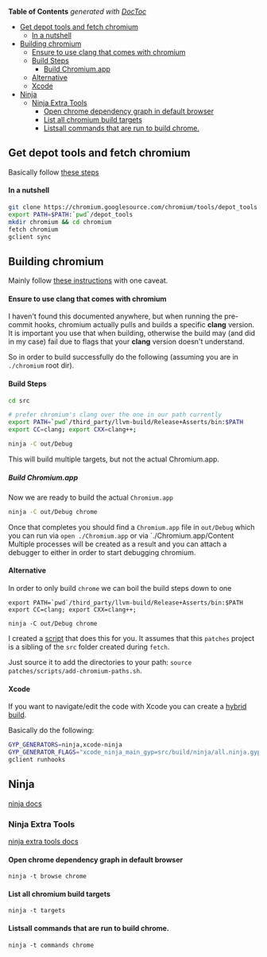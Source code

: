 <!-- START doctoc generated TOC please keep comment here to allow auto update -->
<!-- DON'T EDIT THIS SECTION, INSTEAD RE-RUN doctoc TO UPDATE -->
**Table of Contents**  *generated with [DocToc](http://doctoc.herokuapp.com/)*

- [Get depot tools and fetch chromium](#get-depot-tools-and-fetch-chromium)
    - [In a nutshell](#in-a-nutshell)
- [Building chromium](#building-chromium)
    - [Ensure to use clang that comes with chromium](#ensure-to-use-clang-that-comes-with-chromium)
    - [Build Steps](#build-steps)
      - [Build Chromium.app](#build-chromiumapp)
    - [Alternative](#alternative)
    - [Xcode](#xcode)
- [Ninja](#ninja)
  - [Ninja Extra Tools](#ninja-extra-tools)
    - [Open chrome dependency graph in default browser](#open-chrome-dependency-graph-in-default-browser)
    - [List all chromium build targets](#list-all-chromium-build-targets)
    - [Listsall commands that are run to build chrome.](#listsall-commands-that-are-run-to-build-chrome)

<!-- END doctoc generated TOC please keep comment here to allow auto update -->

## Get depot tools and fetch chromium

Basically follow [these steps](http://commondatastorage.googleapis.com/chrome-infra-docs/flat/depot_tools/docs/html/depot_tools_tutorial.html)

#### In a nutshell

```sh
git clone https://chromium.googlesource.com/chromium/tools/depot_tools
export PATH=$PATH:`pwd`/depot_tools
mkdir chromium && cd chromium
fetch chromium
gclient sync
```

## Building chromium

Mainly follow [these instructions](https://code.google.com/p/chromium/wiki/MacBuildInstructions) with one caveat.

#### Ensure to use clang that comes with chromium

I haven't found this documented anywhere, but when running the pre-commit hooks, chromium actually pulls and builds a specific **clang** version. It is important you use that when building, otherwise the build may (and did in my case) fail due to flags that your **clang** version doesn't understand.

So in order to build successfully do the following (assuming you are in `./chromium` root dir).

#### Build Steps

```sh
cd src

# prefer chromium's clang over the one in our path currently
export PATH=`pwd`/third_party/llvm-build/Release+Asserts/bin:$PATH
export CC=clang; export CXX=clang++;

ninja -C out/Debug
```

This will build multiple targets, but not the actual Chromium.app.

##### Build Chromium.app

Now we are ready to build the actual `Chromium.app`

```sh
ninja -C out/Debug chrome
```

Once that completes you should find a `Chromium.app` file in `out/Debug` which you can run via `open ./Chromium.app` or via `./Chromium.app/Content
Multiple processes will be created as a result and you can attach a debugger to either in order to start debugging chromium.

#### Alternative

In order to only build `chrome` we can boil the build steps down to one

```
export PATH=`pwd`/third_party/llvm-build/Release+Asserts/bin:$PATH
export CC=clang; export CXX=clang++;

ninja -C out/Debug chrome
```

I created a [script](https://github.com/thlorenz/chromium/blob/master/scripts/add-chromium-paths.sh) that does this for
you. It assumes that this `patches` project is a sibling of the `src` folder created during `fetch`.

Just source it to add the directories to your path: `source patches/scripts/add-chromium-paths.sh`.

#### Xcode

If you want to navigate/edit the code with Xcode you can create a [hybrid build](https://code.google.com/p/chromium/wiki/MacBuildInstructions#Using_Xcode-Ninja_Hybrid).

Basically do the following:

```sh
GYP_GENERATORS=ninja,xcode-ninja
GYP_GENERATOR_FLAGS="xcode_ninja_main_gyp=src/build/ninja/all.ninja.gyp"
gclient runhooks
```

## Ninja 

[ninja docs](http://martine.github.io/ninja/manual.html)

### Ninja Extra Tools

[ninja extra tools docs](http://martine.github.io/ninja/manual.html#_extra_tools)

#### Open chrome dependency graph in default browser

```
ninja -t browse chrome
```

#### List all chromium build targets

```
ninja -t targets
```

#### Listsall commands that are run to build chrome.

```
ninja -t commands chrome
```
